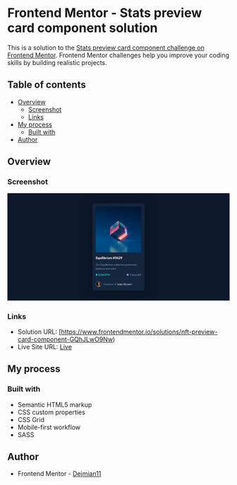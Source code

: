# Frontend Mentor - Stats preview card component solution

This is a solution to the [Stats preview card component challenge on Frontend Mentor](https://www.frontendmentor.io/challenges/stats-preview-card-component-8JqbgoU62). Frontend Mentor challenges help you improve your coding skills by building realistic projects. 

## Table of contents

- [Overview](#overview)
  - [Screenshot](#screenshot)
  - [Links](#links)
- [My process](#my-process)
  - [Built with](#built-with)
- [Author](#author)

## Overview

### Screenshot

![](https://github.com/Dejmian11/3-NFT-preview-card-component/blob/master/images/design/Screenshot%20-%20Frontend%20Mentor%20NFT%20preview%20card%20component.png)


### Links

- Solution URL: [https://www.frontendmentor.io/solutions/nft-preview-card-component-GQhJLwO9Nw)
- Live Site URL: [Live](https://bright-toffee-a78af5.netlify.app/)

## My process

### Built with

- Semantic HTML5 markup
- CSS custom properties
- CSS Grid
- Mobile-first workflow
- SASS

## Author

- Frontend Mentor - [Dejmian11](https://www.frontendmentor.io/profile/Dejmian11)
